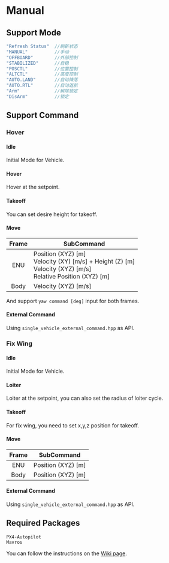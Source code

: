 # Manual

## Support Mode
```c++
"Refresh Status"  //刷新状态
"MANUAL"          //手动
"OFFBOARD"        //外部控制
"STABILIZED"      //自稳
"POSCTL"          //位置控制
"ALTCTL"          //高度控制
"AUTO.LAND"       //自动降落
"AUTO.RTL"        //自动返航
"Arm"             //解除锁定
"DisArm"          //锁定
```

## Support Command

### Hover

#### Idle

Initial Mode for Vehicle.

#### Hover
Hover at the setpoint.

#### Takeoff

You can set desire height for takeoff.

#### Move

<div style="align: center">

| Frame | SubCommand |
| :---: | ----------- |
|   ENU    | Position (XYZ) [m]<br>Velocity (XY) [m/s] + Height (Z) [m]<br>Velocity (XYZ) [m/s]<br>Relative Position (XYZ) [m] |
|   Body   | Velocity (XYZ) [m/s] |

</div>

And support `yaw command [deg]` input for both frames.

#### External Command
Using `single_vehicle_external_command.hpp` as API.

### Fix Wing

#### Idle

Initial Mode for Vehicle.

#### Loiter

Loiter at the setpoint, you can also set the radius of loiter cycle.

#### Takeoff

For fix wing, you need to set x,y,z position for takeoff.

#### Move

<div style="align: center">

| Frame | SubCommand |
| :---: | ----------- |
|   ENU    | Position (XYZ) [m]   |
|   Body   | Position (XYZ) [m] |

</div>

#### External Command
Using `single_vehicle_external_command.hpp` as API.

## Required Packages
```
PX4-Autopilot
Mavros
```
You can follow the instructions on the [Wiki page](https://github.com/Lovely-XPP/PX4_cmd/wiki).